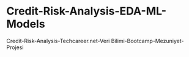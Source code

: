 # Credit-Risk-Analysis-EDA-ML-Models
 Credit-Risk-Analysis-Techcareer.net-Veri Bilimi-Bootcamp-Mezuniyet-Projesi
